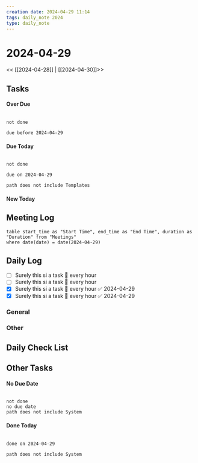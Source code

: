 ```yaml
---
creation date: 2024-04-29 11:14
tags: daily_note 2024
type: daily_note
---
```

# 2024-04-29
<< [[2024-04-28]] | [[2024-04-30]]>>

## Tasks

#### Over Due
```tasks

not done

due before 2024-04-29

```

#### Due Today
```tasks

not done

due on 2024-04-29

path does not include Templates

```

#### New Today



## Meeting Log

```dataview
table start_time as "Start Time", end_time as "End Time", duration as "Duration" from "Meetings"
where date(date) = date(2024-04-29)
```
## Daily Log
- [ ] Surely this si a task 🔁 every hour
- [ ] Surely this si a task 🔁 every hour
- [x] Surely this si a task 🔁 every hour ✅ 2024-04-29
- [x] Surely this si a task 🔁 every hour ✅ 2024-04-29
### General



### Other

## Daily Check List



## Other Tasks

#### No Due Date
```tasks

not done
no due date
path does not include System

```

#### Done Today

```tasks

done on 2024-04-29

path does not include System

```
